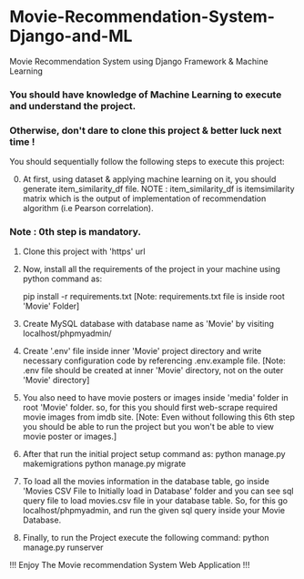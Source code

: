 # Movie-Recommendation-System-Django-and-ML
Movie Recommendation System using Django Framework &amp; Machine Learning

### You should have knowledge of Machine Learning to execute and understand the project.
### Otherwise, don't dare to clone this project & better luck next time !


You should sequentially follow the following steps to execute this project:

0) At first, using dataset & applying machine learning on it, you should generate item_similarity_df file.
NOTE : item_similarity_df is itemsimilarity matrix which is the output of implementation of recommendation algorithm (i.e Pearson correlation).

### Note : 0th step is mandatory.


1) Clone this project with 'https' url

2) Now, install all the requirements of the project in your machine using python command as:

    pip install -r requirements.txt
    [Note: requirements.txt file is inside root 'Movie' Folder]

3) Create MySQL database with database name as 'Movie' by visiting localhost/phpmyadmin/

4) Create '.env' file inside inner 'Movie' project directory and write necessary configuration code by referencing .env.example file.
    [Note: .env file should be created at inner 'Movie' directory, not on the outer 'Movie' directory]

5) You also need to have movie posters or images inside 'media' folder in root 'Movie' folder. so, for this you should first web-scrape required movie images from imdb site.
    [Note: Even without following this 6th step you should be able to run the project but you won't be able to view movie poster or images.]

6) After that run the initial project setup command as:
    python manage.py makemigrations
    python manage.py migrate

7) To load all the movies information in the database table, go inside 'Movies CSV File to Initially load in Database' folder and you can see sql query file to load movies.csv file in your database table. So, for this go localhost/phpmyadmin, and run the given sql query inside your Movie Database.

8) Finally, to run the Project execute the following command:
    python manage.py runserver


!!! Enjoy The Movie recommendation System Web Application !!!
